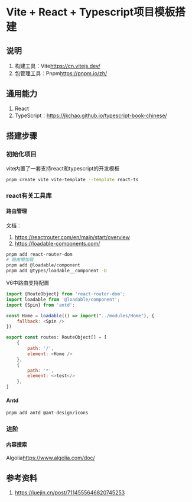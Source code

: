 # Vite + React + Typescript项目模板搭建

## 说明

1. 构建工具：Vite<https://cn.vitejs.dev/>
2. 包管理工具：Pnpm<https://pnpm.io/zh/>

## 通用能力

1. React
2. TypeScript：<https://jkchao.github.io/typescript-book-chinese/>

## 搭建步骤

### 初始化项目

vite内置了一套支持react和typescript的开发模板

```bash
pnpm create vite vite-template --template react-ts
```

### react有关工具库

#### 路由管理

文档：

1. <https://reactrouter.com/en/main/start/overview>
2. <https://loadable-components.com/>

```bash
pnpm add react-router-dom
# 路由懒加载
pnpm add @loadable/component
pnpm add @types/loadable__component -D
```

V6中路由支持配置

```javascript
import {RouteObject} from 'react-router-dom';
import loadable from '@loadable/component';
import {Spin} from 'antd';

const Home = loadable(() => import("../modules/Home"), {
    fallback: <Spin />
})

export const routes: RouteObject[] = [
    {
        path: '/',
        element: <Home />
    },
    {
        path: '*',
        element: <>test</>
    },
]
```

#### Antd

```bash
pnpm add antd @ant-design/icons
```

### 进阶

#### 内容搜索

Algolia<https://www.algolia.com/doc/>

## 参考资料

1. <https://juejin.cn/post/7114555646820745253>
